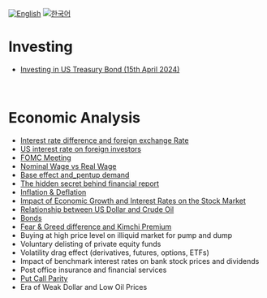 [![English](https://img.shields.io/badge/lang-English-blue.svg)](https://github.com/juho-creator/investing/blob/main/README.md)
[![한국어](https://img.shields.io/badge/lang-한국어-red.svg)](https://github.com/juho-creator/investing/blob/main/KR/README.md)

# Investing
- [Investing in US Treasury Bond (15th April 2024)](https://github.com/juho-creator/Investing/blob/main/EN/TLT.md)
</br>



# Economic Analysis
- [Interest rate difference and foreign exchange Rate](https://github.com/juho-creator/Investing/blob/main/EN/Interest-Rate-Foreign-exchange.md)
- [US interest rate on foreign investors](https://github.com/juho-creator/Investing/blob/main/EN/interest-rate-foreign-investor.md)
- [FOMC Meeting](https://github.com/juho-creator/Investing/blob/main/EN/fomc.md)
- [Nominal Wage vs Real Wage](https://github.com/juho-creator/Investing/blob/main/EN/wage.md)
- [Base effect and_pentup demand](https://github.com/juho-creator/Investing/blob/main/EN/Base_effect_and_pentup_demand.md)
- [The hidden secret behind financial report](https://github.com/juho-creator/Investing/blob/main/EN/financial_report.md)
- [Inflation & Deflation](https://github.com/juho-creator/Investing/blob/main/EN/inflation_deflation.md)
- [Impact of Economic Growth and Interest Rates on the Stock Market
](https://github.com/juho-creator/Investing/blob/main/EN/economic-growth_interest-rate.md)
- [Relationship between US Dollar and Crude Oil
](https://github.com/juho-creator/Investing/blob/main/EN/dollar_oil.md)
- [Bonds](https://github.com/juho-creator/Investing/blob/main/EN/bond.md)
- [Fear & Greed difference and Kimchi Premium](https://github.com/juho-creator/Investing/blob/main/EN/kimchi-premium.md)
- Buying at high price level on illiquid market for pump and dump
- Voluntary delisting of private equity funds
- Volatility drag effect (derivatives, futures, options, ETFs)
- Impact of benchmark interest rates on bank stock prices and dividends
- Post office insurance and financial services
- [Put Call Parity](https://github.com/juho-creator/Investing/blob/main/EN/PutCallParity.md)
- Era of Weak Dollar and Low Oil Prices
  
